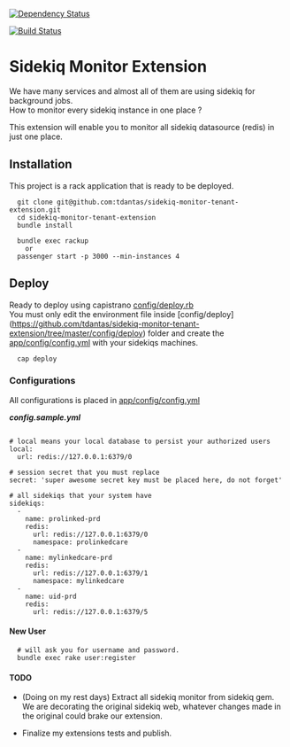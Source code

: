 [![Dependency Status](https://gemnasium.com/tdantas/sidekiq-monitor-tenant-extension.svg)](https://gemnasium.com/tdantas/sidekiq-monitor-tenant-extension)

[![Build Status](https://travis-ci.org/tdantas/sidekiq-monitor-tenant-extension.svg)](https://travis-ci.org/tdantas/sidekiq-monitor-tenant-extension)


# Sidekiq Monitor Extension

We have many services and almost all of them are using sidekiq for background jobs.  
How to monitor every sidekiq instance in one place ?  

This extension will enable you to monitor all sidekiq datasource (redis) in just one place.   

## Installation

This project is a rack application that is ready to be deployed.


````
  git clone git@github.com:tdantas/sidekiq-monitor-tenant-extension.git
  cd sidekiq-monitor-tenant-extension
  bundle install
  
  bundle exec rackup
    or
  passenger start -p 3000 --min-instances 4

````

## Deploy

Ready to deploy using capistrano [config/deploy.rb](https://github.com/tdantas/sidekiq-monitor-tenant-extension/blob/master/config/deploy.rb)    
You must only edit the environment file inside [config/deploy] (https://github.com/tdantas/sidekiq-monitor-tenant-extension/tree/master/config/deploy) folder and create the [app/config/config.yml](https://github.com/tdantas/sidekiq-monitor-tenant-extension/blob/master/app/config/config.yml.sample) with your sidekiqs machines.


````
  cap deploy

````



### Configurations

  All configurations is placed in [app/config/config.yml](https://github.com/tdantas/sidekiq-monitor-tenant-extension/blob/master/app/config/config.yml.sample)


  ***config.sample.yml***
  
````

# local means your local database to persist your authorized users
local:
  url: redis://127.0.0.1:6379/0

# session secret that you must replace
secret: 'super awesome secret key must be placed here, do not forget'

# all sidekiqs that your system have
sidekiqs:
  - 
    name: prolinked-prd
    redis:
      url: redis://127.0.0.1:6379/0
      namespace: prolinkedcare
  - 
    name: mylinkedcare-prd
    redis: 
      url: redis://127.0.0.1:6379/1
      namespace: mylinkedcare
  - 
    name: uid-prd
    redis: 
      url: redis://127.0.0.1:6379/5

````

#### New User

````
  # will ask you for username and password.
  bundle exec rake user:register
````


#### TODO

- (Doing on my rest days) Extract all sidekiq monitor from sidekiq gem.
  We are decorating the original sidekiq web, whatever changes made in the original could brake our extension.

- Finalize my extensions tests and publish.



